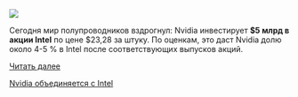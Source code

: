 <!--2025-09-18 14:27:49-->
<div class="yb">
  <div class="rss habr"><img src="https://habrastorage.org/getpro/habr/upload_files/d19/a99/829/d19a99829eba5594e9ef2ea74644b5ef.png" /><p>Сегодня мир полупроводников вздрогнул: Nvidia инвестирует <strong>$5 млрд в акции Intel</strong> по цене $23,28 за штуку. По оценкам, это даст Nvidia долю около 4-5 % в Intel после соответствующих выпусков акций.</p> <a href="https://habr.com/ru/articles/948314/#habracut">Читать далее</a> <p class="titl"><a href="https://habr.com/ru/companies/cloud4y/news/948314/?utm_source=habrahabr&utm_medium=rss&utm_campaign=948314">Nvidia объединяется с Intel</a></p></div>
</div>
